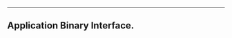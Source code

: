 -------------------------------------------------------------------------------------------------------------------
Application Binary Interface.
-------------------------------------------------------------------------------------------------------------------
